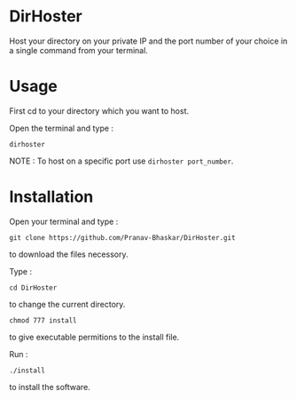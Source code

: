 # DirHoster
Host your directory on your private IP and the port number of your choice in a single command from your terminal.
  
# Usage
First cd to your directory which you want to host.
  
Open the terminal and type :
  
`dirhoster`
  
NOTE : To host on a specific port use `dirhoster port_number`.
# Installation
Open your terminal and type :
  
`git clone https://github.com/Pranav-Bhaskar/DirHoster.git`
  
to download the files necessory.
  
Type :
  
`cd DirHoster`
  
to change the current directory.
  
`chmod 777 install`
  
to give executable permitions to the install file.
  
Run :
  
`./install`
  
to install the software.
